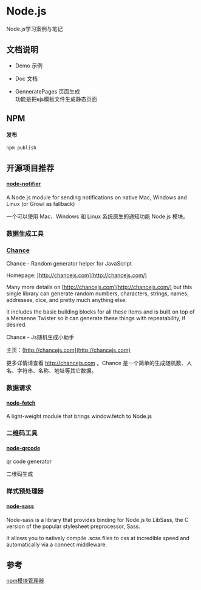 # Node.js

Node.js学习案例与笔记

## 文档说明

- Demo 示例

- Doc  文档

- GenneratePages 页面生成  
功能是把ejs模板文件生成静态页面



## NPM

#### 发布

```shell
npm publish
```

## 开源项目推荐



#### [node-notifier](https://github.com/mikaelbr/node-notifier)

A Node.js module for sending notifications on native Mac, Windows and Linux (or Growl as fallback)

一个可以使用 Mac、Windows 和 Linux 系统原生的通知功能 Node.js 模块。



### 数据生成工具

### [Chance](http://chancejs.com/)

Chance - Random generator helper for JavaScript

Homepage: [http://chancejs.com](http://chancejs.com/)

Many more details on [http://chancejs.com](http://chancejs.com/) but this single library can generate random numbers, characters, strings, names, addresses, dice, and pretty much anything else.

It includes the basic building blocks for all these items and is built on top of a Mersenne Twister so it can generate these things with repeatability, if desired.

Chance - Js随机生成小助手

主页：[http://chancejs.com](http://chancejs.com)

更多详情请查看 http://chancejs.com 。Chance 是一个简单的生成随机数、人名、字符串、名称、地址等其它数据。



### 数据请求

#### [node-fetch](https://github.com/bitinn/node-fetch)

A light-weight module that brings window.fetch to Node.js



### 二维码工具

#### [node-qrcode](https://github.com/soldair/node-qrcode)

qr code generator

二维码生成



### 样式预处理器


#### [node-sass](https://github.com/sass/node-sass)
Node-sass is a library that provides binding for Node.js to LibSass, the C version of the popular stylesheet preprocessor, Sass.

It allows you to natively compile .scss files to css at incredible speed and automatically via a connect middleware.


## 参考

[npm模块管理器](http://javascript.ruanyifeng.com/nodejs/npm.html#toc0)